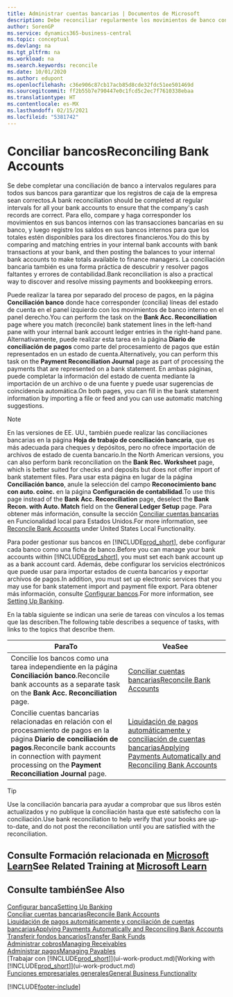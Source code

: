 ```yaml
---
title: Administrar cuentas bancarias | Documentos de Microsoft
description: Debe reconciliar regularmente los movimientos de banco con las transacciones bancarias relacionadas en sus cuentas bancarias.
author: SorenGP
ms.service: dynamics365-business-central
ms.topic: conceptual
ms.devlang: na
ms.tgt_pltfrm: na
ms.workload: na
ms.search.keywords: reconcile
ms.date: 10/01/2020
ms.author: edupont
ms.openlocfilehash: c36e906c87cb17acb85d8cde32fdc51ee501469d
ms.sourcegitcommit: ff2b55b7e790447e0c1fcd5c2ec7f7610338ebaa
ms.translationtype: HT
ms.contentlocale: es-MX
ms.lasthandoff: 02/15/2021
ms.locfileid: "5381742"
---
```

# <a name="reconciling-bank-accounts"></a><span data-ttu-id="2a619-103">Conciliar bancos</span><span class="sxs-lookup"><span data-stu-id="2a619-103">Reconciling Bank Accounts</span></span>

<span data-ttu-id="2a619-104">Se debe completar una conciliación de banco a intervalos regulares para todos sus bancos para garantizar que los registros de caja de la empresa sean correctos.</span><span class="sxs-lookup"><span data-stu-id="2a619-104">A bank reconciliation should be completed at regular intervals for all your bank accounts to ensure that the company's cash records are correct.</span></span> <span data-ttu-id="2a619-105">Para ello, compare y haga corresponder los movimientos en sus bancos internos con las transacciones bancarias en su banco, y luego registre los saldos en sus bancos internos para que los totales estén disponibles para los directores financieros.</span><span class="sxs-lookup"><span data-stu-id="2a619-105">You do this by comparing and matching entries in your internal bank accounts with bank transactions at your bank, and then posting the balances to your internal bank accounts to make totals available to finance managers.</span></span> <span data-ttu-id="2a619-106">La conciliación bancaria también es una forma práctica de descubrir y resolver pagos faltantes y errores de contabilidad.</span><span class="sxs-lookup"><span data-stu-id="2a619-106">Bank reconciliation is also a practical way to discover and resolve missing payments and bookkeeping errors.</span></span>

<span data-ttu-id="2a619-107">Puede realizar la tarea por separado del proceso de pagos, en la página **Conciliación banco** donde hace corresponder (concilia) líneas del estado de cuenta en el panel izquierdo con los movimientos de banco interno en el panel derecho.</span><span class="sxs-lookup"><span data-stu-id="2a619-107">You can perform the task on the **Bank Acc. Reconciliation** page where you match (reconcile) bank statement lines in the left-hand pane with your internal bank account ledger entries in the right-hand pane.</span></span> <span data-ttu-id="2a619-108">Alternativamente, puede realizar esta tarea en la página **Diario de conciliación de pagos** como parte del procesamiento de pagos que están representados en un estado de cuenta.</span><span class="sxs-lookup"><span data-stu-id="2a619-108">Alternatively, you can perform this task on the **Payment Reconciliation Journal** page as part of processing the payments that are represented on a bank statement.</span></span> <span data-ttu-id="2a619-109">En ambas páginas, puede completar la información del estado de cuenta mediante la importación de un archivo o de una fuente y puede usar sugerencias de coincidencia automática.</span><span class="sxs-lookup"><span data-stu-id="2a619-109">On both pages, you can fill in the bank statement information by importing a file or feed and you can use automatic matching suggestions.</span></span>

> [!NOTE]  
> <span data-ttu-id="2a619-110">En las versiones de EE. UU., también puede realizar las conciliaciones bancarias en la página **Hoja de trabajo de conciliación bancaria**, que es más adecuada para cheques y depósitos, pero no ofrece importación de archivos de estado de cuenta bancario.</span><span class="sxs-lookup"><span data-stu-id="2a619-110">In the North American versions, you can also perform bank reconciliation on the **Bank Rec. Worksheet** page, which is better suited for checks and deposits but does not offer import of bank statement files.</span></span> <span data-ttu-id="2a619-111">Para usar esta página en lugar de la página **Conciliación banco**, anule la selección del campo **Reconocimiento banc con auto. coinc.** en la página **Configuración de contabilidad**.</span><span class="sxs-lookup"><span data-stu-id="2a619-111">To use this page instead of the **Bank Acc. Reconciliation** page, deselect the **Bank Recon. with Auto. Match** field on the **General Ledger Setup** page.</span></span> <span data-ttu-id="2a619-112">Para obtener más información, consulte la sección [Conciliar cuentas bancarias](LocalFunctionality/UnitedStates/how-to-reconcile-bank-accounts.md) en Funcionalidad local para Estados Unidos.</span><span class="sxs-lookup"><span data-stu-id="2a619-112">For more information, see [Reconcile Bank Accounts](LocalFunctionality/UnitedStates/how-to-reconcile-bank-accounts.md) under United States Local Functionality.</span></span>

<span data-ttu-id="2a619-113">Para poder gestionar sus bancos en [!INCLUDE[prod_short](includes/prod_short.md)], debe configurar cada banco como una ficha de banco.</span><span class="sxs-lookup"><span data-stu-id="2a619-113">Before you can manage your bank accounts within [!INCLUDE[prod_short](includes/prod_short.md)], you must set each bank account up as a bank account card.</span></span> <span data-ttu-id="2a619-114">Además, debe configurar los servicios electrónicos que puede usar para importar estados de cuenta bancarios y exportar archivos de pagos.</span><span class="sxs-lookup"><span data-stu-id="2a619-114">In addition, you must set up electronic services that you may use for bank statement import and payment file export.</span></span> <span data-ttu-id="2a619-115">Para obtener más información, consulte [Configurar bancos](bank-setup-banking.md).</span><span class="sxs-lookup"><span data-stu-id="2a619-115">For more information, see [Setting Up Banking](bank-setup-banking.md).</span></span>

<span data-ttu-id="2a619-116">En la tabla siguiente se indican una serie de tareas con vínculos a los temas que las describen.</span><span class="sxs-lookup"><span data-stu-id="2a619-116">The following table describes a sequence of tasks, with links to the topics that describe them.</span></span>

| <span data-ttu-id="2a619-117">Para</span><span class="sxs-lookup"><span data-stu-id="2a619-117">To</span></span> | <span data-ttu-id="2a619-118">Vea</span><span class="sxs-lookup"><span data-stu-id="2a619-118">See</span></span> |
| --- | --- |
| <span data-ttu-id="2a619-119">Concilie los bancos como una tarea independiente en la página **Conciliación banco**.</span><span class="sxs-lookup"><span data-stu-id="2a619-119">Reconcile bank accounts as a separate task on the **Bank Acc. Reconciliation** page.</span></span> |[<span data-ttu-id="2a619-120">Conciliar cuentas bancarias</span><span class="sxs-lookup"><span data-stu-id="2a619-120">Reconcile Bank Accounts</span></span>](bank-how-reconcile-bank-accounts-separately.md) |
| <span data-ttu-id="2a619-121">Concilie cuentas bancarias relacionadas en relación con el procesamiento de pagos en la página **Diario de conciliación de pagos**.</span><span class="sxs-lookup"><span data-stu-id="2a619-121">Reconcile bank accounts in connection with payment processing on the **Payment Reconciliation Journal** page.</span></span> |[<span data-ttu-id="2a619-122">Liquidación de pagos automáticamente y conciliación de cuentas bancarias</span><span class="sxs-lookup"><span data-stu-id="2a619-122">Applying Payments Automatically and Reconciling Bank Accounts</span></span>](receivables-apply-payments-auto-reconcile-bank-accounts.md) |

> [!TIP]
> <span data-ttu-id="2a619-123">Use la conciliación bancaria para ayudar a comprobar que sus libros estén actualizados y no publique la conciliación hasta que esté satisfecho con la conciliación.</span><span class="sxs-lookup"><span data-stu-id="2a619-123">Use bank reconciliation to help verify that your books are up-to-date, and do not post the reconciliation until you are satisfied with the reconciliation.</span></span>

## <a name="see-related-training-at-microsoft-learn"></a><span data-ttu-id="2a619-124">Consulte Formación relacionada en [Microsoft Learn](/learn/paths/reconcile-bank-accounts-dynamics-365-business-central/)</span><span class="sxs-lookup"><span data-stu-id="2a619-124">See Related Training at [Microsoft Learn](/learn/paths/reconcile-bank-accounts-dynamics-365-business-central/)</span></span>

## <a name="see-also"></a><span data-ttu-id="2a619-125">Consulte también</span><span class="sxs-lookup"><span data-stu-id="2a619-125">See Also</span></span>

[<span data-ttu-id="2a619-126">Configurar banca</span><span class="sxs-lookup"><span data-stu-id="2a619-126">Setting Up Banking</span></span>](bank-setup-banking.md)  
[<span data-ttu-id="2a619-127">Conciliar cuentas bancarias</span><span class="sxs-lookup"><span data-stu-id="2a619-127">Reconcile Bank Accounts</span></span>](bank-how-reconcile-bank-accounts-separately.md)  
[<span data-ttu-id="2a619-128">Liquidación de pagos automáticamente y conciliación de cuentas bancarias</span><span class="sxs-lookup"><span data-stu-id="2a619-128">Applying Payments Automatically and Reconciling Bank Accounts</span></span>](receivables-apply-payments-auto-reconcile-bank-accounts.md)  
[<span data-ttu-id="2a619-129">Transferir fondos bancarios</span><span class="sxs-lookup"><span data-stu-id="2a619-129">Transfer Bank Funds</span></span>](bank-how-transfer-bank-funds.md)  
[<span data-ttu-id="2a619-130">Administrar cobros</span><span class="sxs-lookup"><span data-stu-id="2a619-130">Managing Receivables</span></span>](receivables-manage-receivables.md)  
[<span data-ttu-id="2a619-131">Administrar pagos</span><span class="sxs-lookup"><span data-stu-id="2a619-131">Managing Payables</span></span>](payables-manage-payables.md)  
<span data-ttu-id="2a619-132">[Trabajar con [!INCLUDE[prod_short](includes/prod_short.md)]](ui-work-product.md)</span><span class="sxs-lookup"><span data-stu-id="2a619-132">[Working with [!INCLUDE[prod_short](includes/prod_short.md)]](ui-work-product.md)</span></span>  
[<span data-ttu-id="2a619-133">Funciones empresariales generales</span><span class="sxs-lookup"><span data-stu-id="2a619-133">General Business Functionality</span></span>](ui-across-business-areas.md)


[!INCLUDE[footer-include](includes/footer-banner.md)]